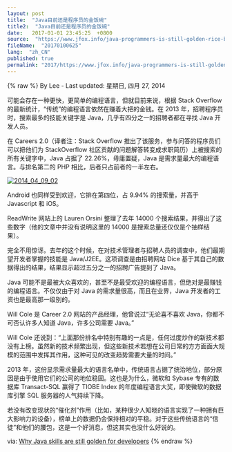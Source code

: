 ```yaml
---
layout: post
title:  "Java目前还是程序员的金饭碗"
title2:  "Java目前还是程序员的金饭碗"
date:   2017-01-01 23:45:25  +0800
source:  "https://www.jfox.info/java-programmers-is-still-golden-rice-bowl.html"
fileName:  "20170100625"
lang:  "zh_CN"
published: true
permalink: "2017/https://www.jfox.info/java-programmers-is-still-golden-rice-bowl.html"
---
```

{% raw %}
By Lee - Last updated: 星期日, 四月 27, 2014

可能会存在一种更快，更简单的编程语言，但就目前来说，根据 Stack Overflow 的最新统计，“传统”的编程语言依然在赚着大把的金钱。在 2013 年，招聘程序员时，搜索最多的技能关键字是 Java，几乎有四分之一的招聘者都在寻找 Java 开发人员。

在 Careers 2.0（译者注：Stack Overflow 推出了该服务，参与问答的程序员们可以把他们为 StackOverflow 社区贡献的问题解答转变成求职简历）上被搜索的所有关键字中，Java 占据了 22.26%，毋庸置疑，Java 是需求量最大的编程语言。与排名第二的 PHP 相比，后者只占前者的一半左右。

[![2014_04_09_02](http://www.jfox.info/wp-content/uploads/2014/04/2014_04_09_02.jpg)](https://www.jfox.info/go.php?url=http://www.jfox.info/wp-content/uploads/2014/04/2014_04_09_02.jpg)

Android 也同样受到欢迎，它排在第四位，占 9.94% 的搜索量，并高于 Javascript 和 iOS。

ReadWrite 网站上的 Lauren Orsini 整理了去年 14000 个搜索结果，并得出了这些数字（他的文章中并没有说明这里的 14000 是搜索总量还仅仅是个抽样结果）。

完全不用惊讶。去年的这个时候，在对技术管理者与招聘人员的调查中，他们最期望开发者掌握的技能是 Java/J2EE。这项调查是由招聘网站 Dice 基于其自己的数据得出的结果，结果显示超过五分之一的招聘广告提到了 Java。

Java 可能不是最被大众喜欢的，甚至不是最受欢迎的编程语言，但绝对是最赚钱的编程语言。不仅仅由于对 Java 的需求量很高，而且在业界，Java 开发者的工资也是最高那一级别的。

Will Cole 是 Career 2.0 网站的产品经理，他曾说过“无论喜不喜欢 Java，你都不可否认许多人知道 Java，许多公司需要 Java。”

Will Cole 还说到：“上面那份排名中特别有趣的一点是，任何过度炒作的新技术都没有上榜。虽然新的技术频繁出现，但这些新技术若想在公司日常的方方面面大规模的范围中发挥其作用，这种可见的改变趋势需要大量的时间。”

2013 年，这份显示需求量最大的语言名单中，传统语言占据了统治地位，部分原因是由于使用它们的公司的地位稳固。这也是为什么，微软和 Sybase 专有的数据库 Transact-SQL 赢得了 TIOBE Index 的年度编程语言大奖，即使微软的数据库引擎 SQL 服务器的人气持续下降。

若没有改变现状的“催化剂”作用（比如，某种很少人知晓的语言实现了一种拥有巨大影响力的设备），榜单上的数据仍会保持相对的平稳。对于这些传统语言的“信徒”和他们的腰包，这是一个好消息，但这其实也没什么好说的。

via: [Why Java skills are still golden for developers](https://www.jfox.info/go.php?url=http://jaxenter.com/why-java-skills-are-still-golden-for-developers.1-49296.html)
{% endraw %}
